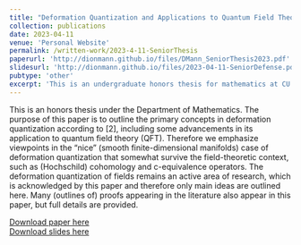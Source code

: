```yaml
---
title: "Deformation Quantization and Applications to Quantum Field Theory"
collection: publications
date: 2023-04-11
venue: 'Personal Website'
permalink: /written-work/2023-4-11-SeniorThesis
paperurl: 'http://dionmann.github.io/files/DMann_SeniorThesis2023.pdf'
slidesurl: 'http://dionmann.github.io/files/2023-04-11-SeniorDefense.pdf'
pubtype: 'other'
excerpt: 'This is an undergraduate honors thesis for mathematics at CU Boulder. The purpose of this project is to outline the primary concepts in deformation quantization according to [2], including some advancements in its application to quantum field theory (QFT).'
---
```


This is an honors thesis under the Department of Mathematics. The purpose of this paper is to outline the primary concepts in deformation quantization according to [2], including some advancements in its application to quantum field theory (QFT). Therefore we emphasize viewpoints in the “nice” (smooth finite-dimensional manifolds) case of deformation quantization that somewhat survive the field-theoretic context, such as (Hochschild) cohomology and c-equivalence operators. The deformation quantization of fields remains an active area of research, which is acknowledged by this paper and therefore only main ideas are outlined here. Many (outlines of) proofs appearing in the literature also appear in this paper, but full details are provided.

[Download paper here](http://dionmann.github.io/files/DMann_SeniorThesis2023.pdf)  
[Download slides here](http://dionmann.github.io/files/2023-04-11-SeniorDefense.pdf)

